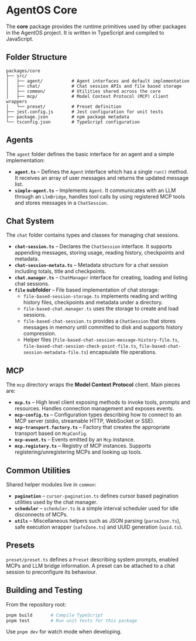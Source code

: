 # AgentOS Core

The **core** package provides the runtime primitives used by other packages in the AgentOS project. It is written in TypeScript and compiled to JavaScript.

## Folder Structure

```
packages/core
├── src/
│   ├── agent/           # Agent interfaces and default implementation
│   ├── chat/            # Chat session APIs and file based storage
│   ├── common/          # Utilities shared across the core
│   ├── mcp/             # Model Context Protocol (MCP) client wrappers
│   └── preset/          # Preset definition
├── jest.config.js       # Jest configuration for unit tests
├── package.json         # npm package metadata
└── tsconfig.json        # TypeScript configuration
```

## Agents

The `agent` folder defines the basic interface for an agent and a simple implementation:

- **`agent.ts`** – Defines the `Agent` interface which has a single `run()` method. It receives an array of user messages and returns the updated message list.
- **`simple-agent.ts`** – Implements `Agent`. It communicates with an LLM through an `LlmBridge`, handles tool calls by using registered MCP tools and stores messages in a `ChatSession`.

## Chat System

The `chat` folder contains types and classes for managing chat sessions.

- **`chat-session.ts`** – Declares the `ChatSession` interface. It supports appending messages, storing usage, reading history, checkpoints and metadata.
- **`chat-session-metata.ts`** – Metadata structure for a chat session including totals, title and checkpoints.
- **`chat.manager.ts`** – `ChatManager` interface for creating, loading and listing chat sessions.
- **`file` subfolder** – File based implementation of chat storage:
  - `file-based-session-storage.ts` implements reading and writing history files, checkpoints and metadata under a directory.
  - `file-based-chat.manager.ts` uses the storage to create and load sessions.
  - `file-based-chat-session.ts` provides a `ChatSession` that stores messages in memory until committed to disk and supports history compression.
  - Helper files (`file-based-chat-session-message-history-file.ts`, `file-based-chat-session-check-point-file.ts`, `file-based-chat-session-metadata-file.ts`) encapsulate file operations.

## MCP

The `mcp` directory wraps the **Model Context Protocol** client. Main pieces are:

- **`mcp.ts`** – High level client exposing methods to invoke tools, prompts and resources. Handles connection management and exposes events.
- **`mcp-config.ts`** – Configuration types describing how to connect to an MCP server (stdio, streamable HTTP, WebSocket or SSE).
- **`mcp-transport.factory.ts`** – Factory that creates the appropriate transport based on `McpConfig`.
- **`mcp-event.ts`** – Events emitted by an `Mcp` instance.
- **`mcp.registery.ts`** – Registry of MCP instances. Supports registering/unregistering MCPs and looking up tools.

## Common Utilities

Shared helper modules live in `common`:

- **`pagination`** – `cursor-pagination.ts` defines cursor based pagination utilities used by the chat manager.
- **`scheduler`** – `scheduler.ts` is a simple interval scheduler used for idle disconnects of MCPs.
- **`utils`** – Miscellaneous helpers such as JSON parsing (`parseJson.ts`), safe execution wrapper (`safeZone.ts`) and UUID generation (`uuid.ts`).

## Presets

`preset/preset.ts` defines a `Preset` describing system prompts, enabled MCPs and LLM bridge information. A preset can be attached to a chat session to preconfigure its behaviour.

## Building and Testing

From the repository root:

```bash
pnpm build       # Compile TypeScript
pnpm test        # Run unit tests for this package
```

Use `pnpm dev` for watch mode when developing.
